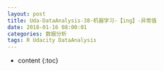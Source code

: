 ```yaml
---
layout: post
title: Uda-DataAnalysis-38-机器学习-【ing】-异常值
date: 2018-01-16 08:00:01
categories: 数据分析
tags: R Udacity DataAnalysis 
---
```

* content
{:toc}


